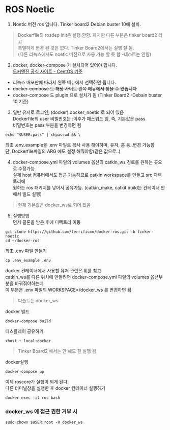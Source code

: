 # ROS Noetic
1. Noetic 버전 ros 입니다. Tinker board2 Debian buster 10에 설치.   
> Dockerfile의 rosdep init은 실행 안함. 하지만 다른 부분은 tinker board2 라고  
특별하게 변경 된 것은 없다. Tinker Board2에서는 실행 잘 됨.   
(다른 리눅스에서도 noetic 버전으로 사용 가능 할 듯 함 -테스트는 안함)

2. docker, docker-compose 가 설치되어 있어야 합니다.  
[도커엔진 공식 사이트 - CentOS 기준](https://docs.docker.com/engine/install/centos/)  
- 리눅스 배포판에 따라서 왼쪽 메뉴에서 선택하면 됩니다.  
- ~~docker-compose 도 해당 사이트 왼쪽 메뉴에서 찾을 수 있습니다~~  
- docker-compose 도 plugin 으로 설치가 됨 (Tinker Board2 -Debain buster 10 기준)

3. 일반 유저로 로그인, (docker) docker_noetic 로 되어 있음   
Dockerfile의 user 비빌번호는 :이후가 패스워드 임, 즉, 기본값은 pass  
비밀번호는 pass 부분을 변경하면 됨
```
echo "$USER:pass" | chpasswd && \
```
최초 .env_example을 .env 파일로 복사 사용 해야하며, 유저, 홈 등..변경 가능함      
단, Dockerfile파일의 ARG 에도 설정 해줘야함(같은 값으로..)  

4. docker-compose.yml 파일의 volumes 옵션의 catkin_ws 경로를 원하는 곳으로 수정가능  
실제 host 컴퓨터에서도 접근 가능하므로 catkin workspace를 만들고 src 디렉토리에   
원하는 ros 패키지를 넣어서 공유가능. (catkin_make, catkit build는 컨테이너 안에서 빌드 실행)  
> 현재 기본값은 docker_ws로 되어 있음

5. 실행방법  
먼저 클론을 받은 후에 디렉토리 이동
```
git clone https://github.com/terrificmn/docker-ros.git -b tinker-noetic
cd ~/docker-ros
```

최초 .env 파일 만들기
```
cp .env_example .env
```

docker 컨테이너에서 사용할 유저 관련은 위를 참고  
catkin_ws를 다른 위치에 만들려면 docker-compose.yml 파일의 volumes 옵션부분을 바꿔줘야하는데     
이 부분은 .env 파일의 WORKSPACE=/docker_ws 를 변경하면 됨
> 디폴트는 docker_ws

docker 빌드
```
docker-compose build
```

디스플레이 공유하기
```
xhost + local:docker
```
> Tinker Board2 에서는 안 해도 잘 실행 됨

docker실행
```
docker-compose up
```
이제 roscore가 실행이 되게 된다.  
다른 터미널창을 실행한 후 docker 컨테이너 실행하기
```
docker exec -it ros bash
```

### docker_ws 에 접근 권한 거부 시 
```
sudo chown $USER:root -R docker_ws
```

